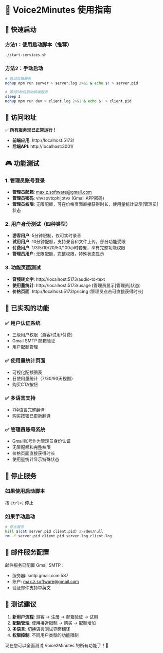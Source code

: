 # 🎉 Voice2Minutes 使用指南

## 🚀 快速启动

### 方法1：使用启动脚本（推荐）
```bash
./start-services.sh
```

### 方法2：手动启动
```bash
# 启动后端服务
nohup npm run server > server.log 2>&1 & echo $! > server.pid

# 等待3秒后启动前端服务  
sleep 3
nohup npm run dev > client.log 2>&1 & echo $! > client.pid
```

## 📍 访问地址

✅ **所有服务现已正常运行！**

- **前端应用**: http://localhost:5173/
- **后端API**: http://localhost:3001/

## 🎮 功能测试

### 1. 管理员账号登录
- **管理员邮箱**: max.z.software@gmail.com
- **管理员密码**: vhvspvtcphijptvx (Gmail APP密码)
- **管理员权限**: 无限配额，可在价格页面直接获得时长，使用量统计显示[管理员]状态

### 2. 用户身份测试（四种类型）
- **游客用户**: 5分钟限制，仅可实时录音
- **试用用户**: 10分钟配额，支持录音和文件上传，部分功能受限
- **付费用户**: 1/3/5/10/20/50/100小时套餐，享有完整功能权限
- **管理员用户**: 无限配额，完整权限，特殊状态显示

### 3. 功能页面测试  
- **音频转文字**: http://localhost:5173/audio-to-text
- **使用量统计**: http://localhost:5173/usage (管理员显示[管理员]状态)
- **价格页面**: http://localhost:5173/pricing (管理员点击可直接获得时长)

## 🔧 已实现的功能

### ✅ 用户认证系统
- 三级用户权限（游客/试用/付费）
- Gmail SMTP 邮箱验证
- 用户配额管理

### ✅ 使用量统计页面
- 可视化配额图表
- 日使用量统计（7/30/90天视图）  
- 购买CTA按钮

### ✅ 多语言支持
- 7种语言完整翻译
- 购买按钮已更新翻译

### ✅ 管理员账号系统
- Gmail账号作为管理员身份认证
- 无限配额和完整权限
- 价格页面直接获得时长
- 使用量统计显示特殊状态

## 🛑 停止服务

### 如果使用启动脚本
按 `Ctrl+C` 停止

### 如果手动启动
```bash
# 停止服务
kill $(cat server.pid client.pid) 2>/dev/null
rm -f server.pid client.pid server.log client.log
```

## 📧 邮件服务配置

邮件服务已配置 Gmail SMTP：
- 服务器: smtp.gmail.com:587
- 账户: max.z.software@gmail.com
- 验证邮件支持中英文

## 🎯 测试建议

1. **新用户流程**: 游客 → 注册 → 邮箱验证 → 试用
2. **配额管理**: 使用接近限制 → 购买 → 配额增加
3. **多语言**: 切换语言测试界面翻译
4. **权限控制**: 不同用户类型的功能限制

现在您可以全面测试 Voice2Minutes 的所有功能了！🚀